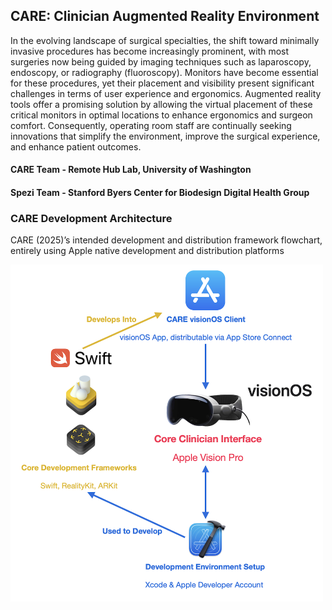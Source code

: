 ## CARE: Clinician Augmented Reality Environment

In the evolving landscape of surgical specialties, the shift toward minimally invasive procedures has become increasingly prominent, with most surgeries now being guided by imaging techniques such as laparoscopy, endoscopy, or radiography (fluoroscopy). Monitors have become essential for these procedures, yet their placement and visibility present significant challenges in terms of user experience and ergonomics. Augmented reality tools offer a promising solution by allowing the virtual placement of these critical monitors in optimal locations to enhance ergonomics and surgeon comfort. Consequently, operating room staff are continually seeking innovations that simplify the environment, improve the surgical experience, and enhance patient outcomes.

#### CARE Team - Remote Hub Lab, University of Washington
#### Spezi Team - Stanford Byers Center for Biodesign Digital Health Group

### CARE Development Architecture

CARE (2025)’s intended development and distribution framework flowchart, entirely using Apple native development and distribution platforms

<img src="resources/arch_09_04_24.png" width=500>
